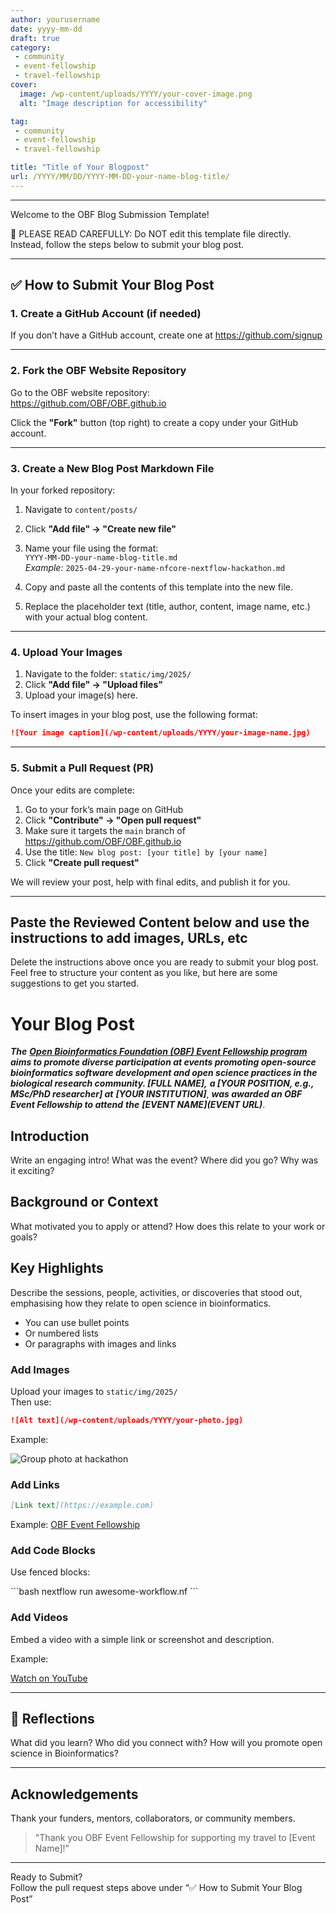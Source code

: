 ```yaml
---
author: yourusername
date: yyyy-mm-dd
draft: true
category: 
 - community
 - event-fellowship
 - travel-fellowship
cover:
  image: /wp-content/uploads/YYYY/your-cover-image.png
  alt: "Image description for accessibility"

tag:
 - community
 - event-fellowship
 - travel-fellowship

title: "Title of Your Blogpost"
url: /YYYY/MM/DD/YYYY-MM-DD-your-name-blog-title/
---
```


---
Welcome to the OBF Blog Submission Template!

📌 PLEASE READ CAREFULLY:
Do NOT edit this template file directly. Instead, follow the steps below to submit your blog post.

---

## ✅ How to Submit Your Blog Post

### 1. Create a GitHub Account (if needed)

If you don’t have a GitHub account, create one at https://github.com/signup

---

### 2. Fork the OBF Website Repository

Go to the OBF website repository:  
 https://github.com/OBF/OBF.github.io

Click the **"Fork"** button (top right) to create a copy under your GitHub account.

---

### 3. Create a New Blog Post Markdown File

In your forked repository:

1. Navigate to `content/posts/`
2. Click **"Add file" → "Create new file"**
3. Name your file using the format:  
 `YYYY-MM-DD-your-name-blog-title.md`  
 _Example:_ `2025-04-29-your-name-nfcore-nextflow-hackathon.md`

4. Copy and paste all the contents of this template into the new file.
5. Replace the placeholder text (title, author, content, image name, etc.) with your actual blog content.

---

### 4. Upload Your Images

1. Navigate to the folder: `static/img/2025/`
2. Click **"Add file" → "Upload files"**
3. Upload your image(s) here.

To insert images in your blog post, use the following format:

```markdown
![Your image caption](/wp-content/uploads/YYYY/your-image-name.jpg)
```

---

### 5. Submit a Pull Request (PR)

Once your edits are complete:

1. Go to your fork’s main page on GitHub
2. Click **"Contribute" → "Open pull request"**
3. Make sure it targets the `main` branch of  
  https://github.com/OBF/OBF.github.io
4. Use the title: `New blog post: [your title] by [your name]`
5. Click **"Create pull request"**

We will review your post, help with final edits, and publish it for you.

---


##  Paste the Reviewed Content below and use the instructions to add images, URLs, etc

Delete the instructions above once you are ready to submit your blog post. Feel free to structure your content as you like, but here are some suggestions to get you started.


# Your Blog Post

**_The_** [**_Open Bioinformatics Foundation (OBF) Event Fellowship program_**](/travel-awards) **_aims to promote diverse participation at events promoting open-source bioinformatics software development and open science practices in the biological research community. [FULL NAME],_** _**a [YOUR POSITION, e.g., MSc/PhD researcher] at**_ _**[YOUR INSTITUTION]**_, **_was awarded an OBF Event Fellowship to attend_** _**the**_ **_[EVENT NAME](EVENT URL)_**.



## Introduction

Write an engaging intro! What was the event? Where did you go? Why was it exciting?

## Background or Context

What motivated you to apply or attend? How does this relate to your work or goals?

## Key Highlights

Describe the sessions, people, activities, or discoveries that stood out, emphasising how they relate to open science in bioinformatics.

- You can use bullet points
- Or numbered lists
- Or paragraphs with images and links

### Add Images

Upload your images to `static/img/2025/`  
Then use:

```markdown
![Alt text](/wp-content/uploads/YYYY/your-photo.jpg)
```

Example:

![Group photo at hackathon](/wp-content/uploads/YYYY/hackathon-group.jpg)

### Add Links

```markdown
[Link text](https://example.com)
```

Example: [OBF Event Fellowship](https://www.open-bio.org/event-awards/)

### Add Code Blocks

Use fenced blocks:

\`\`\`bash
nextflow run awesome-workflow.nf
\`\`\`

### Add Videos

Embed a video with a simple link or screenshot and description.

Example:

[Watch on YouTube](https://www.youtube.com/watch?v=ju_-yUELgAc)

---

## 💬 Reflections

What did you learn? Who did you connect with? How will you promote open science in Bioinformatics?

---

## Acknowledgements

Thank your funders, mentors, collaborators, or community members.

> "Thank you OBF Event Fellowship for supporting my travel to [Event Name]!"

---

Ready to Submit?  
Follow the pull request steps above under “✅ How to Submit Your Blog Post”
